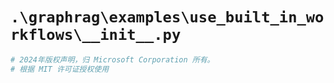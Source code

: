 # `.\graphrag\examples\use_built_in_workflows\__init__.py`

```py
# 2024年版权声明，归 Microsoft Corporation 所有。
# 根据 MIT 许可证授权使用
```